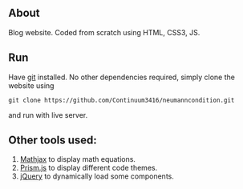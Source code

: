 ## About

Blog website. Coded from scratch using HTML, CSS3, JS.

## Run

Have [git](https://git-scm.com/downloads) installed. No other dependencies required, simply clone the website using
```
git clone https://github.com/Continuum3416/neumanncondition.git
```
and run with live server.

## Other tools used:

1. [Mathjax](https://www.mathjax.org/) to display math equations.
2. [Prism.js](https://prismjs.com/) to display different code themes.
3. [jQuery](https://jquery.com/) to dynamically load some components.